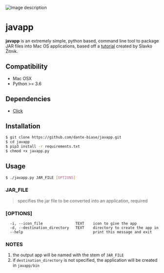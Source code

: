 ![Image description](https://i.ibb.co/mzXDq1t/javapp.png)


# javapp

**javapp** is an extremely simple, python based, command line tool to package JAR files into Mac OS applications, based off a [tutorial](http://www.zitnik.si/wordpress/2016/02/21/creat.ing-a-mac-os-app-from-a-runnable-jar-file/) created by Slavko Žitnik.

## Compatibility
- Mac OSX
- Python >= 3.6

## Dependencies
- [Click](https://click.palletsprojects.com/en/7.x/#documentation)

## Installation

```bash
$ git clone https://github.com/dante-biase/javapp.git
$ cd javapp
$ pip3 install -r requirements.txt
$ chmod +x javapp.py
```

## Usage

```bash
$ ./javapp.py JAR_FILE [OPTIONS]
```

### JAR_FILE
> specifies the jar file to be converted into an application, required

### [OPTIONS]
```
  -i, --icon_file               TEXT    icon to give the app
  -d, --destination_directory   TEXT    directory to create the app in
  --help                                print this message and exit
```
### NOTES
1. the output app will be named with the stem of `JAR_FILE`
2. if `destination_directory` is not specified, the application will be created in `javapp/bin`
